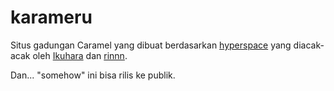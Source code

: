 # karameru
Situs gadungan Caramel yang dibuat berdasarkan [hyperspace](https://html5up.net/hyperspace) yang diacak-acak oleh [Ikuhara](https://github.com/Yukki0) dan [rinnn](https://github.com/KNoW09).

Dan... "somehow" ini bisa rilis ke publik.

